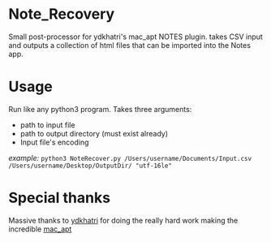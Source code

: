 # Note_Recovery
Small post-processor for ydkhatri's mac_apt NOTES plugin. takes CSV input and outputs a collection of html files that can be imported into the Notes app.

# Usage
Run like any python3 program. Takes three arguments:
- path to input file
- path to output directory (must exist already)
- Input file's encoding

*example:* `python3 NoteRecover.py /Users/username/Documents/Input.csv /Users/username/Desktop/OutputDir/ "utf-16le"`

# Special thanks
Massive thanks to [ydkhatri](https://github.com/ydkhatri/) for doing the really hard work making the incredible [mac_apt](https://github.com/ydkhatri/mac_apt)
